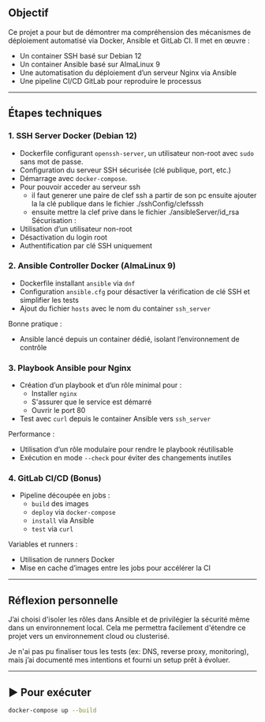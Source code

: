 ##  Objectif

Ce projet a pour but de démontrer ma compréhension des mécanismes de déploiement automatisé via Docker, Ansible et GitLab CI. Il met en œuvre :
- Un container SSH basé sur Debian 12
- Un container Ansible basé sur AlmaLinux 9
- Une automatisation du déploiement d’un serveur Nginx via Ansible
- Une pipeline CI/CD GitLab pour reproduire le processus

---

## Étapes techniques

### 1. SSH Server Docker (Debian 12)
- Dockerfile configurant `openssh-server`, un utilisateur non-root avec `sudo` sans mot de passe.
- Configuration du serveur SSH sécurisée (clé publique, port, etc.)
- Démarrage avec `docker-compose`.
- Pour pouvoir acceder au serveur ssh 
   * il faut generer une paire de clef ssh a partir de son pc ensuite ajouter la la clé publique dans le fichier ./sshConfig/clefsssh 
   * ensuite mettre la clef prive dans le fichier ./ansibleServer/id_rsa
 Sécurisation :
- Utilisation d’un utilisateur non-root
- Désactivation du login root
- Authentification par clé SSH uniquement

### 2. Ansible Controller Docker (AlmaLinux 9)
- Dockerfile installant `ansible` via `dnf`
- Configuration `ansible.cfg` pour désactiver la vérification de clé SSH et simplifier les tests
- Ajout du fichier `hosts` avec le nom du container `ssh_server`

 Bonne pratique :
- Ansible lancé depuis un container dédié, isolant l’environnement de contrôle

### 3. Playbook Ansible pour Nginx
- Création d’un playbook et d’un rôle minimal pour :
  - Installer `nginx`
  - S'assurer que le service est démarré
  - Ouvrir le port 80
- Test avec `curl` depuis le container Ansible vers `ssh_server`

 Performance :
- Utilisation d’un rôle modulaire pour rendre le playbook réutilisable
- Exécution en mode `--check` pour éviter des changements inutiles

### 4. GitLab CI/CD (Bonus)
- Pipeline découpée en jobs :
  - `build` des images
  - `deploy` via `docker-compose`
  - `install` via Ansible
  - `test` via `curl`

 Variables et runners :
- Utilisation de runners Docker
- Mise en cache d’images entre les jobs pour accélérer la CI

---

## Réflexion personnelle

J’ai choisi d'isoler les rôles dans Ansible et de privilégier la sécurité même dans un environnement local. Cela me permettra facilement d'étendre ce projet vers un environnement cloud ou clusterisé.

Je n'ai pas pu finaliser tous les tests (ex: DNS, reverse proxy, monitoring), mais j’ai documenté mes intentions et fourni un setup prêt à évoluer.

---

## ▶ Pour exécuter

```bash
docker-compose up --build